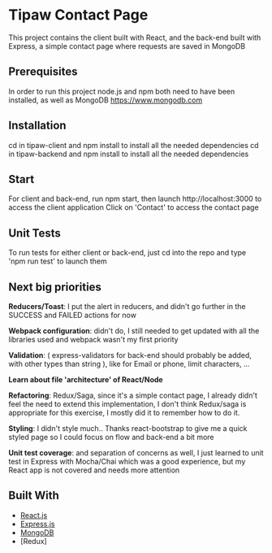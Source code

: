 # Tipaw Contact Page

This project contains the client built with React, and the back-end built with Express, a simple contact page where requests are saved in MongoDB

## Prerequisites
In order to run this project node.js and npm both need to have been installed, as well as MongoDB https://www.mongodb.com

## Installation
cd in tipaw-client and npm install to install all the needed dependencies
cd in tipaw-backend and npm install to install all the needed dependencies

## Start
For client and back-end, run npm start, then launch http://localhost:3000 to access the client application
Click on 'Contact' to access the contact page

## Unit Tests
To run tests for either client or back-end, just cd into the repo and type 'npm run test' to launch them 

## Next big priorities
**Reducers/Toast**: I put the alert in reducers, and didn't go further in the SUCCESS and FAILED actions for now

**Webpack configuration**: didn't do, I still needed to get updated with all the libraries used and webpack wasn't my first priority

**Validation**: ( express-validators for back-end should probably be added, with other types than string ), like for Email or phone, limit characters, ...

**Learn about file 'architecture' of React/Node**

**Refactoring**: Redux/Saga, since it's a simple contact page, I already didn't feel the need to extend this implementation, I don't think Redux/saga is appropriate for this exercise, I mostly did it to remember how to do it. 

**Styling**: I didn't style much.. Thanks react-bootstrap to give me a quick styled page so I could focus on flow and back-end a bit more

**Unit test coverage**: and separation of concerns as well, I just learned to unit test in Express with Mocha/Chai which was a good experience, but my React app is not covered and needs more attention


## Built With
* [React.js](https://reactjs.org/)
* [Express.js](https://expressjs.com/)
* [MongoDB](https://www.mongodb.com/fr)
* [Redux]
